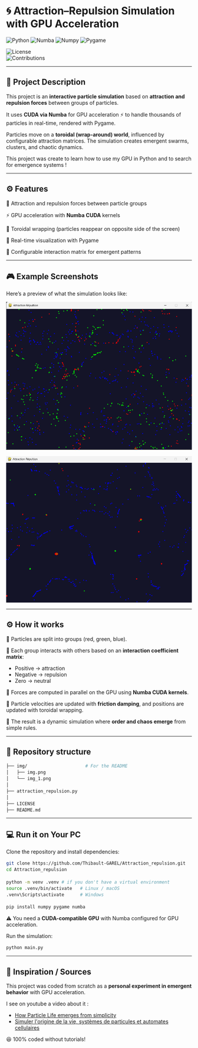 # 🌀 Attraction–Repulsion Simulation with GPU Acceleration

![Python](https://img.shields.io/badge/Python-3.9%2B-blue.svg)
![Numba](https://img.shields.io/badge/Numba-cuda-green.svg)
![Numpy](https://img.shields.io/badge/Numpy-1.26%2B-red.svg)
![Pygame](https://img.shields.io/badge/Pygame-2.6.1-red.svg)  

![License](https://img.shields.io/badge/license-MIT-green.svg)  
![Contributions](https://img.shields.io/badge/contributions-welcome-orange.svg)  

---

## 📝 Project Description  
This project is an **interactive particle simulation** based on **attraction and repulsion forces** between groups of particles.  

It uses **CUDA via Numba** for GPU acceleration ⚡ to handle thousands of particles in real-time, rendered with Pygame.  

Particles move on a **toroidal (wrap-around) world**, influenced by configurable attraction matrices. The simulation creates emergent swarms, clusters, and chaotic dynamics.  

This project was create to learn how to use my GPU in Python and to search for emergence systems !

---

## ⚙️ Features
  🧲 Attraction and repulsion forces between particle groups  

  ⚡ GPU acceleration with **Numba CUDA** kernels  

  🔄 Toroidal wrapping (particles reappear on opposite side of the screen)  

  🎨 Real-time visualization with Pygame  

  🧪 Configurable interaction matrix for emergent patterns  

---

## 🎮 Example Screenshots  
Here’s a preview of what the simulation looks like:  

![Attraction Repulsion Example](img/img.png)  

![Attraction Repulsion Example](img/img_1.png)  

---

## ⚙️ How it works  
  🔹 Particles are split into groups (red, green, blue).  

  🔹 Each group interacts with others based on an **interaction coefficient matrix**:  
  - Positive → attraction  
  - Negative → repulsion  
  - Zero → neutral  

  🔹 Forces are computed in parallel on the GPU using **Numba CUDA kernels**.  

  🔹 Particle velocities are updated with **friction damping**, and positions are updated with toroidal wrapping.  

  🔹 The result is a dynamic simulation where **order and chaos emerge** from simple rules.  


---

## 📂 Repository structure  
```bash
├── img/                      # For the README
│   ├── img.png
│   └── img_1.png
│
├── attraction_repulsion.py
│
├── LICENSE
├── README.md
```

---

## 💻 Run it on Your PC  
Clone the repository and install dependencies:  
```bash
git clone https://github.com/Thibault-GAREL/Attraction_repulsion.git
cd Attraction_repulsion

python -m venv .venv # if you don't have a virtual environment
source .venv/bin/activate   # Linux / macOS
.venv\Scripts\activate      # Windows

pip install numpy pygame numba
```

⚠️ You need a **CUDA-compatible GPU** with Numba configured for GPU acceleration.  

Run the simulation:  
```bash
python main.py
```

---

## 📖 Inspiration / Sources  
This project was coded from scratch as a **personal experiment in emergent behavior** with GPU acceleration.  

I see on youtube a video about it : 
- [How Particle Life emerges from simplicity](https://www.youtube.com/watch?v=p4YirERTVF0)  
- [Simuler l'origine de la vie, systèmes de particules et automates cellulaires](https://www.youtube.com/watch?v=Jdaz5e_a5xk)  

😆 100% coded without tutorials!
